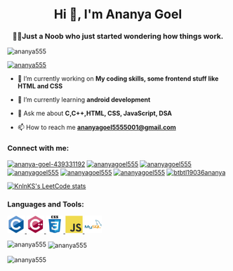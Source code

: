 <h1 align="center">Hi 👋, I'm Ananya Goel</h1>
<h3 align="center">👩🏻Just a Noob who just started wondering how things work.</h3>

<p align="left"> <img src="https://komarev.com/ghpvc/?username=ananya555&label=Profile%20views&color=0e75b6&style=flat" alt="ananya555" /> </p>

<p align="left"> <a href="https://github.com/ryo-ma/github-profile-trophy"><img src="https://github-profile-trophy.vercel.app/?username=ananya555" alt="ananya555" /></a> </p>

- 🔭 I’m currently working on **My coding skills, some frontend stuff like HTML and CSS**

- 🌱 I’m currently learning **android development**

- 💬 Ask me about **C,C++,HTML, CSS, JavaScript, DSA**

- 📫 How to reach me **ananyagoel5555001@gmail.com**

<h3 align="left">Connect with me:</h3>
<p align="left">
<a href="https://linkedin.com/in/ananya-goel-439331192" target="blank"><img align="center" src="https://raw.githubusercontent.com/rahuldkjain/github-profile-readme-generator/master/src/images/icons/Social/linked-in-alt.svg" alt="ananya-goel-439331192" height="30" width="40" /></a>
<a href="https://instagram.com/ananyagoel555" target="blank"><img align="center" src="https://raw.githubusercontent.com/rahuldkjain/github-profile-readme-generator/master/src/images/icons/Social/instagram.svg" alt="ananyagoel555" height="30" width="40" /></a>
<a href="https://www.codechef.com/users/ananyagoel555" target="blank"><img align="center" src="https://cdn.jsdelivr.net/npm/simple-icons@3.1.0/icons/codechef.svg" alt="ananyagoel555" height="30" width="40" /></a>
<a href="https://www.hackerrank.com/ananyagoel555" target="blank"><img align="center" src="https://raw.githubusercontent.com/rahuldkjain/github-profile-readme-generator/master/src/images/icons/Social/hackerrank.svg" alt="ananyagoel555" height="30" width="40" /></a>
<a href="https://codeforces.com/profile/ananyagoel555" target="blank"><img align="center" src="https://raw.githubusercontent.com/rahuldkjain/github-profile-readme-generator/master/src/images/icons/Social/codeforces.svg" alt="ananyagoel555" height="30" width="40" /></a>
<a href="https://www.leetcode.com/ananyagoel555" target="blank"><img align="center" src="https://raw.githubusercontent.com/rahuldkjain/github-profile-readme-generator/master/src/images/icons/Social/leet-code.svg" alt="ananyagoel555" height="30" width="40" /></a>
<a href="https://auth.geeksforgeeks.org/user/btbtl19036ananya" target="blank"><img align="center" src="https://raw.githubusercontent.com/rahuldkjain/github-profile-readme-generator/master/src/images/icons/Social/geeks-for-geeks.svg" alt="btbtl19036ananya" height="30" width="40" /></a>


[![KnlnKS's LeetCode stats](https://leetcode-stats-six.vercel.app/api?username=ananyagoel555)](https://github.com/KnlnKS/leetcode-stats)

<h3 align="left">Languages and Tools:</h3>
<p align="left"> <a href="https://www.cprogramming.com/" target="_blank" rel="noreferrer"> <img src="https://raw.githubusercontent.com/devicons/devicon/master/icons/c/c-original.svg" alt="c" width="40" height="40"/> </a> <a href="https://www.w3schools.com/cpp/" target="_blank" rel="noreferrer"> <img src="https://raw.githubusercontent.com/devicons/devicon/master/icons/cplusplus/cplusplus-original.svg" alt="cplusplus" width="40" height="40"/> </a> <a href="https://www.w3schools.com/css/" target="_blank" rel="noreferrer"> <img src="https://raw.githubusercontent.com/devicons/devicon/master/icons/css3/css3-original-wordmark.svg" alt="css3" width="40" height="40"/> </a> <a href="https://developer.mozilla.org/en-US/docs/Web/JavaScript" target="_blank" rel="noreferrer"> <img src="https://raw.githubusercontent.com/devicons/devicon/master/icons/javascript/javascript-original.svg" alt="javascript" width="40" height="40"/> </a> <a href="https://www.mysql.com/" target="_blank" rel="noreferrer"> <img src="https://raw.githubusercontent.com/devicons/devicon/master/icons/mysql/mysql-original-wordmark.svg" alt="mysql" width="40" height="40"/> </a> </p>

<p><img align="left" src="https://github-readme-stats.vercel.app/api/top-langs?username=ananya555&show_icons=true&locale=en&layout=compact" alt="ananya555" /></p>

<p>&nbsp;<img align="center" src="https://github-readme-stats.vercel.app/api?username=ananya555&show_icons=true&locale=en" alt="ananya555" /></p>

<p><img align="center" src="https://github-readme-streak-stats.herokuapp.com/?user=ananya555&" alt="ananya555" /></p>
